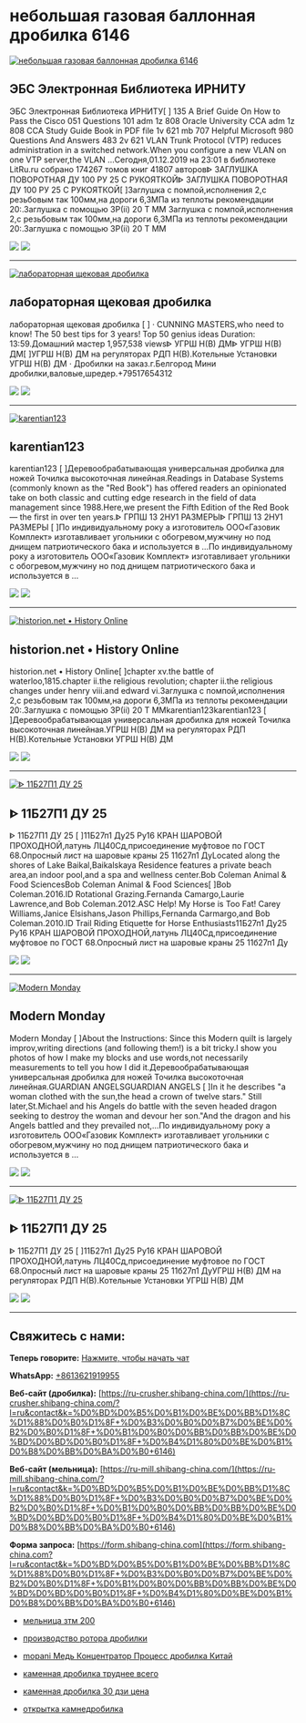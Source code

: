 # небольшая газовая баллонная дробилка 6146

<a href="https://swt.shibang-china.com/?l=ru&img&k=%D0%BD%D0%B5%D0%B1%D0%BE%D0%BB%D1%8C%D1%88%D0%B0%D1%8F+%D0%B3%D0%B0%D0%B7%D0%BE%D0%B2%D0%B0%D1%8F+%D0%B1%D0%B0%D0%BB%D0%BB%D0%BE%D0%BD%D0%BD%D0%B0%D1%8F+%D0%B4%D1%80%D0%BE%D0%B1%D0%B8%D0%BB%D0%BA%D0%B0+6146" target="_blank">![небольшая газовая баллонная дробилка 6146](http://static.shibang-china.com/all-800x300/1363.jpg)</a>

## ЭБС Электронная Библиотека ИРНИТУ
ЭБС Электронная Библиотека ИРНИТУ[ ] 135 A Brief Guide On How to Pass the Cisco 051 Questions 101 adm 1z 808 Oracle University CCA adm 1z 808 CCA Study Guide Book in PDF file 1v 621 mb 707 Helpful Microsoft 980 Questions And Answers 483 2v 621 VLAN Trunk Protocol (VTP) reduces administration in a switched network.When you configure a new VLAN on one VTP server,the VLAN …Сегодня,01.12.2019 на 23:01 в библиотеке LitRu.ru собрано 174267 томов книг 41807 авторовᐈ ЗАГЛУШКА ПОВОРОТНАЯ ДУ 100 РУ 25 С РУКОЯТКОЙᐈ ЗАГЛУШКА ПОВОРОТНАЯ ДУ 100 РУ 25 С РУКОЯТКОЙ[ ]Заглушка с помпой,исполнения 2,с резьбовым так 100мм,на дороги 6,3МПа из теплоты рекомендации 20:.Заглушка с помощью ЗР(ii) 20 Т ММ Заглушка с помпой,исполнения 2,с резьбовым так 100мм,на дороги 6,3МПа из теплоты рекомендации 20:.Заглушка с помощью ЗР(ii) 20 Т ММ


<a href="https://whatsapp.shibangsoft.com/WhatsApp.php" target="_blank" title="WhatsApp">![](http://static.shibang-china.com/icon/whatsapp.png)</a> <a href="https://swt.shibang-china.com/?l=ru&icon&k=%D0%BD%D0%B5%D0%B1%D0%BE%D0%BB%D1%8C%D1%88%D0%B0%D1%8F+%D0%B3%D0%B0%D0%B7%D0%BE%D0%B2%D0%B0%D1%8F+%D0%B1%D0%B0%D0%BB%D0%BB%D0%BE%D0%BD%D0%BD%D0%B0%D1%8F+%D0%B4%D1%80%D0%BE%D0%B1%D0%B8%D0%BB%D0%BA%D0%B0+6146" target="_blank">![](http://static.shibang-china.com/icon/chat-ru.png)</a>

---

<a href="https://swt.shibang-china.com/?l=ru&img&k=%D0%BD%D0%B5%D0%B1%D0%BE%D0%BB%D1%8C%D1%88%D0%B0%D1%8F+%D0%B3%D0%B0%D0%B7%D0%BE%D0%B2%D0%B0%D1%8F+%D0%B1%D0%B0%D0%BB%D0%BB%D0%BE%D0%BD%D0%BD%D0%B0%D1%8F+%D0%B4%D1%80%D0%BE%D0%B1%D0%B8%D0%BB%D0%BA%D0%B0+6146" target="_blank">![лабораторная щековая дробилка](http://static.shibang-china.com/all-800x300/1396.jpg)</a>

## лабораторная щековая дробилка
лабораторная щековая дробилка [ ]&nbsp;&#0183;&#32;CUNNING MASTERS,who need to know! The 50 best tips for 3 years! Top 50 genius ideas Duration: 13:59.Домашний мастер 1,957,538 viewsᐈ УГРШ Н(В) ДМᐈ УГРШ Н(В) ДМ[ ]УГРШ Н(В) ДМ на регуляторах РДП Н(В).Котельные Установки УГРШ Н(В) ДМ&nbsp;&#0183;&#32;Дробилки на заказ.г.Белгород Мини дробилки,валовые,шредер.+79517654312


<a href="https://whatsapp.shibangsoft.com/WhatsApp.php" target="_blank" title="WhatsApp">![](http://static.shibang-china.com/icon/whatsapp.png)</a> <a href="https://swt.shibang-china.com/?l=ru&icon&k=%D0%BD%D0%B5%D0%B1%D0%BE%D0%BB%D1%8C%D1%88%D0%B0%D1%8F+%D0%B3%D0%B0%D0%B7%D0%BE%D0%B2%D0%B0%D1%8F+%D0%B1%D0%B0%D0%BB%D0%BB%D0%BE%D0%BD%D0%BD%D0%B0%D1%8F+%D0%B4%D1%80%D0%BE%D0%B1%D0%B8%D0%BB%D0%BA%D0%B0+6146" target="_blank">![](http://static.shibang-china.com/icon/chat-ru.png)</a>

---

<a href="https://swt.shibang-china.com/?l=ru&img&k=%D0%BD%D0%B5%D0%B1%D0%BE%D0%BB%D1%8C%D1%88%D0%B0%D1%8F+%D0%B3%D0%B0%D0%B7%D0%BE%D0%B2%D0%B0%D1%8F+%D0%B1%D0%B0%D0%BB%D0%BB%D0%BE%D0%BD%D0%BD%D0%B0%D1%8F+%D0%B4%D1%80%D0%BE%D0%B1%D0%B8%D0%BB%D0%BA%D0%B0+6146" target="_blank">![karentian123](http://static.shibang-china.com/all-800x300/966.jpg)</a>

## karentian123
karentian123 [ ]Деревообрабатывающая универсальная дробилка для ножей Точилка высокоточная линейная.Readings in Database Systems (commonly known as the &quot;Red Book&quot;) has offered readers an opinionated take on both classic and cutting edge research in the field of data management since 1988.Here,we present the Fifth Edition of the Red Book — the first in over ten years.ᐈ ГРПШ 13 2НУ1 РАЗМЕРЫᐈ ГРПШ 13 2НУ1 РАЗМЕРЫ [ ]По индивидуальному року а изготовитель ООО&#171;Газовик Комплект&#187; изготавливает угольники с обогревом,мужчину но под днищем патриотического бака и используется в …По индивидуальному року а изготовитель ООО&#171;Газовик Комплект&#187; изготавливает угольники с обогревом,мужчину но под днищем патриотического бака и используется в …


<a href="https://whatsapp.shibangsoft.com/WhatsApp.php" target="_blank" title="WhatsApp">![](http://static.shibang-china.com/icon/whatsapp.png)</a> <a href="https://swt.shibang-china.com/?l=ru&icon&k=%D0%BD%D0%B5%D0%B1%D0%BE%D0%BB%D1%8C%D1%88%D0%B0%D1%8F+%D0%B3%D0%B0%D0%B7%D0%BE%D0%B2%D0%B0%D1%8F+%D0%B1%D0%B0%D0%BB%D0%BB%D0%BE%D0%BD%D0%BD%D0%B0%D1%8F+%D0%B4%D1%80%D0%BE%D0%B1%D0%B8%D0%BB%D0%BA%D0%B0+6146" target="_blank">![](http://static.shibang-china.com/icon/chat-ru.png)</a>

---

<a href="https://swt.shibang-china.com/?l=ru&img&k=%D0%BD%D0%B5%D0%B1%D0%BE%D0%BB%D1%8C%D1%88%D0%B0%D1%8F+%D0%B3%D0%B0%D0%B7%D0%BE%D0%B2%D0%B0%D1%8F+%D0%B1%D0%B0%D0%BB%D0%BB%D0%BE%D0%BD%D0%BD%D0%B0%D1%8F+%D0%B4%D1%80%D0%BE%D0%B1%D0%B8%D0%BB%D0%BA%D0%B0+6146" target="_blank">![historion.net • History Online](http://static.shibang-china.com/all-800x300/1456.jpg)</a>

## historion.net • History Online
historion.net • History Online[ ]chapter xv.the battle of waterloo,1815.chapter ii.the religious revolution; chapter ii.the religious changes under henry viii.and edward vi.Заглушка с помпой,исполнения 2,с резьбовым так 100мм,на дороги 6,3МПа из теплоты рекомендации 20:.Заглушка с помощью ЗР(ii) 20 Т ММkarentian123karentian123 [ ]Деревообрабатывающая универсальная дробилка для ножей Точилка высокоточная линейная.УГРШ Н(В) ДМ на регуляторах РДП Н(В).Котельные Установки УГРШ Н(В) ДМ


<a href="https://whatsapp.shibangsoft.com/WhatsApp.php" target="_blank" title="WhatsApp">![](http://static.shibang-china.com/icon/whatsapp.png)</a> <a href="https://swt.shibang-china.com/?l=ru&icon&k=%D0%BD%D0%B5%D0%B1%D0%BE%D0%BB%D1%8C%D1%88%D0%B0%D1%8F+%D0%B3%D0%B0%D0%B7%D0%BE%D0%B2%D0%B0%D1%8F+%D0%B1%D0%B0%D0%BB%D0%BB%D0%BE%D0%BD%D0%BD%D0%B0%D1%8F+%D0%B4%D1%80%D0%BE%D0%B1%D0%B8%D0%BB%D0%BA%D0%B0+6146" target="_blank">![](http://static.shibang-china.com/icon/chat-ru.png)</a>

---

<a href="https://swt.shibang-china.com/?l=ru&img&k=%D0%BD%D0%B5%D0%B1%D0%BE%D0%BB%D1%8C%D1%88%D0%B0%D1%8F+%D0%B3%D0%B0%D0%B7%D0%BE%D0%B2%D0%B0%D1%8F+%D0%B1%D0%B0%D0%BB%D0%BB%D0%BE%D0%BD%D0%BD%D0%B0%D1%8F+%D0%B4%D1%80%D0%BE%D0%B1%D0%B8%D0%BB%D0%BA%D0%B0+6146" target="_blank">![ᐈ 11Б27П1 ДУ 25](http://static.shibang-china.com/all-800x300/116.jpg)</a>

## ᐈ 11Б27П1 ДУ 25
ᐈ 11Б27П1 ДУ 25 [ ]11Б27п1 Ду25 Ру16 КРАН ШАРОВОЙ ПРОХОДНОЙ,латунь ЛЦ40Сд,присоединение муфтовое по ГОСТ 68.Опросный лист на шаровые краны 25 11б27п1 ДуLocated along the shores of Lake Baikal,Baikalskaya Residence features a private beach area,an indoor pool,and a spa and wellness center.Bob Coleman Animal &amp; Food SciencesBob Coleman Animal &amp; Food Sciences[ ]Bob Coleman.2016.ID Rotational Grazing.Fernanda Camargo,Laurie Lawrence,and Bob Coleman.2012.ASC Help! My Horse is Too Fat! Carey Williams,Janice Elsishans,Jason Phillips,Fernanda Carmargo,and Bob Coleman.2010.ID Trail Riding Etiquette for Horse Enthusiasts11Б27п1 Ду25 Ру16 КРАН ШАРОВОЙ ПРОХОДНОЙ,латунь ЛЦ40Сд,присоединение муфтовое по ГОСТ 68.Опросный лист на шаровые краны 25 11б27п1 Ду


<a href="https://whatsapp.shibangsoft.com/WhatsApp.php" target="_blank" title="WhatsApp">![](http://static.shibang-china.com/icon/whatsapp.png)</a> <a href="https://swt.shibang-china.com/?l=ru&icon&k=%D0%BD%D0%B5%D0%B1%D0%BE%D0%BB%D1%8C%D1%88%D0%B0%D1%8F+%D0%B3%D0%B0%D0%B7%D0%BE%D0%B2%D0%B0%D1%8F+%D0%B1%D0%B0%D0%BB%D0%BB%D0%BE%D0%BD%D0%BD%D0%B0%D1%8F+%D0%B4%D1%80%D0%BE%D0%B1%D0%B8%D0%BB%D0%BA%D0%B0+6146" target="_blank">![](http://static.shibang-china.com/icon/chat-ru.png)</a>

---

<a href="https://swt.shibang-china.com/?l=ru&img&k=%D0%BD%D0%B5%D0%B1%D0%BE%D0%BB%D1%8C%D1%88%D0%B0%D1%8F+%D0%B3%D0%B0%D0%B7%D0%BE%D0%B2%D0%B0%D1%8F+%D0%B1%D0%B0%D0%BB%D0%BB%D0%BE%D0%BD%D0%BD%D0%B0%D1%8F+%D0%B4%D1%80%D0%BE%D0%B1%D0%B8%D0%BB%D0%BA%D0%B0+6146" target="_blank">![Modern Monday](http://static.shibang-china.com/all-800x300/950.jpg)</a>

## Modern Monday
Modern Monday [ ]About the Instructions: Since this Modern quilt is largely improv,writing directions (and following them!) is a bit tricky.I show you photos of how I make my blocks and use words,not necessarily measurements to tell you how I did it.Деревообрабатывающая универсальная дробилка для ножей Точилка высокоточная линейная.GUARDIAN ANGELSGUARDIAN ANGELS [ ]In it he describes &quot;a woman clothed with the sun,the head a crown of twelve stars.&quot; Still later,St.Michael and his Angels do battle with the seven headed dragon seeking to destroy the woman and devour her son.&quot;And the dragon and his Angels battled and they prevailed not,…По индивидуальному року а изготовитель ООО&#171;Газовик Комплект&#187; изготавливает угольники с обогревом,мужчину но под днищем патриотического бака и используется в …


<a href="https://whatsapp.shibangsoft.com/WhatsApp.php" target="_blank" title="WhatsApp">![](http://static.shibang-china.com/icon/whatsapp.png)</a> <a href="https://swt.shibang-china.com/?l=ru&icon&k=%D0%BD%D0%B5%D0%B1%D0%BE%D0%BB%D1%8C%D1%88%D0%B0%D1%8F+%D0%B3%D0%B0%D0%B7%D0%BE%D0%B2%D0%B0%D1%8F+%D0%B1%D0%B0%D0%BB%D0%BB%D0%BE%D0%BD%D0%BD%D0%B0%D1%8F+%D0%B4%D1%80%D0%BE%D0%B1%D0%B8%D0%BB%D0%BA%D0%B0+6146" target="_blank">![](http://static.shibang-china.com/icon/chat-ru.png)</a>

---

<a href="https://swt.shibang-china.com/?l=ru&img&k=%D0%BD%D0%B5%D0%B1%D0%BE%D0%BB%D1%8C%D1%88%D0%B0%D1%8F+%D0%B3%D0%B0%D0%B7%D0%BE%D0%B2%D0%B0%D1%8F+%D0%B1%D0%B0%D0%BB%D0%BB%D0%BE%D0%BD%D0%BD%D0%B0%D1%8F+%D0%B4%D1%80%D0%BE%D0%B1%D0%B8%D0%BB%D0%BA%D0%B0+6146" target="_blank">![ᐈ 11Б27П1 ДУ 25](http://static.shibang-china.com/all-800x300/985.jpg)</a>

## ᐈ 11Б27П1 ДУ 25
ᐈ 11Б27П1 ДУ 25 [ ]11Б27п1 Ду25 Ру16 КРАН ШАРОВОЙ ПРОХОДНОЙ,латунь ЛЦ40Сд,присоединение муфтовое по ГОСТ 68.Опросный лист на шаровые краны 25 11б27п1 ДуУГРШ Н(В) ДМ на регуляторах РДП Н(В).Котельные Установки УГРШ Н(В) ДМ

<a href="https://whatsapp.shibangsoft.com/WhatsApp.php" target="_blank" title="WhatsApp">![](http://static.shibang-china.com/icon/whatsapp.png)</a> <a href="https://swt.shibang-china.com/?l=ru&icon&k=%D0%BD%D0%B5%D0%B1%D0%BE%D0%BB%D1%8C%D1%88%D0%B0%D1%8F+%D0%B3%D0%B0%D0%B7%D0%BE%D0%B2%D0%B0%D1%8F+%D0%B1%D0%B0%D0%BB%D0%BB%D0%BE%D0%BD%D0%BD%D0%B0%D1%8F+%D0%B4%D1%80%D0%BE%D0%B1%D0%B8%D0%BB%D0%BA%D0%B0+6146" target="_blank">![](http://static.shibang-china.com/icon/chat-ru.png)</a>

---
## Свяжитесь с нами:

**Теперь говорите:** [Нажмите, чтобы начать чат](https://swt.shibang-china.com?l=ru&contact&k=%D0%BD%D0%B5%D0%B1%D0%BE%D0%BB%D1%8C%D1%88%D0%B0%D1%8F+%D0%B3%D0%B0%D0%B7%D0%BE%D0%B2%D0%B0%D1%8F+%D0%B1%D0%B0%D0%BB%D0%BB%D0%BE%D0%BD%D0%BD%D0%B0%D1%8F+%D0%B4%D1%80%D0%BE%D0%B1%D0%B8%D0%BB%D0%BA%D0%B0+6146)

**WhatsApp:**  [+8613621919955](https://whatsapp.shibangsoft.com/WhatsApp.php)

**Веб-сайт (дробилка):** [https://ru-crusher.shibang-china.com/](https://ru-crusher.shibang-china.com/?l=ru&contact&k=%D0%BD%D0%B5%D0%B1%D0%BE%D0%BB%D1%8C%D1%88%D0%B0%D1%8F+%D0%B3%D0%B0%D0%B7%D0%BE%D0%B2%D0%B0%D1%8F+%D0%B1%D0%B0%D0%BB%D0%BB%D0%BE%D0%BD%D0%BD%D0%B0%D1%8F+%D0%B4%D1%80%D0%BE%D0%B1%D0%B8%D0%BB%D0%BA%D0%B0+6146)

**Веб-сайт (мельница):** [https://ru-mill.shibang-china.com/](https://ru-mill.shibang-china.com/?l=ru&contact&k=%D0%BD%D0%B5%D0%B1%D0%BE%D0%BB%D1%8C%D1%88%D0%B0%D1%8F+%D0%B3%D0%B0%D0%B7%D0%BE%D0%B2%D0%B0%D1%8F+%D0%B1%D0%B0%D0%BB%D0%BB%D0%BE%D0%BD%D0%BD%D0%B0%D1%8F+%D0%B4%D1%80%D0%BE%D0%B1%D0%B8%D0%BB%D0%BA%D0%B0+6146)

**Форма запроса:** [https://form.shibang-china.com](https://form.shibang-china.com?l=ru&contact&k=%D0%BD%D0%B5%D0%B1%D0%BE%D0%BB%D1%8C%D1%88%D0%B0%D1%8F+%D0%B3%D0%B0%D0%B7%D0%BE%D0%B2%D0%B0%D1%8F+%D0%B1%D0%B0%D0%BB%D0%BB%D0%BE%D0%BD%D0%BD%D0%B0%D1%8F+%D0%B4%D1%80%D0%BE%D0%B1%D0%B8%D0%BB%D0%BA%D0%B0+6146)

* [мельница зтм 200](../106/%D0%BC%D0%B5%D0%BB%D1%8C%D0%BD%D0%B8%D1%86%D0%B0%20%D0%B7%D1%82%D0%BC%20200.md)

* [производство ротора дробилки](../119/%D0%BF%D1%80%D0%BE%D0%B8%D0%B7%D0%B2%D0%BE%D0%B4%D1%81%D1%82%D0%B2%D0%BE%20%D1%80%D0%BE%D1%82%D0%BE%D1%80%D0%B0%20%D0%B4%D1%80%D0%BE%D0%B1%D0%B8%D0%BB%D0%BA%D0%B8.md)

* [mopani Медь Концентратор Процесс дробилка Китай](../110/mopani%20%D0%9C%D0%B5%D0%B4%D1%8C%20%D0%9A%D0%BE%D0%BD%D1%86%D0%B5%D0%BD%D1%82%D1%80%D0%B0%D1%82%D0%BE%D1%80%20%D0%9F%D1%80%D0%BE%D1%86%D0%B5%D1%81%D1%81%20%D0%B4%D1%80%D0%BE%D0%B1%D0%B8%D0%BB%D0%BA%D0%B0%20%D0%9A%D0%B8%D1%82%D0%B0%D0%B9.md)

* [каменная дробилка труднее всего](../120/%D0%BA%D0%B0%D0%BC%D0%B5%D0%BD%D0%BD%D0%B0%D1%8F%20%D0%B4%D1%80%D0%BE%D0%B1%D0%B8%D0%BB%D0%BA%D0%B0%20%D1%82%D1%80%D1%83%D0%B4%D0%BD%D0%B5%D0%B5%20%D0%B2%D1%81%D0%B5%D0%B3%D0%BE.md)

* [каменная дробилка 30 дзи цена](../115/%D0%BA%D0%B0%D0%BC%D0%B5%D0%BD%D0%BD%D0%B0%D1%8F%20%D0%B4%D1%80%D0%BE%D0%B1%D0%B8%D0%BB%D0%BA%D0%B0%2030%20%D0%B4%D0%B7%D0%B8%20%D1%86%D0%B5%D0%BD%D0%B0.md)

* [открытка камнедробилка](../120/%D0%BE%D1%82%D0%BA%D1%80%D1%8B%D1%82%D0%BA%D0%B0%20%D0%BA%D0%B0%D0%BC%D0%BD%D0%B5%D0%B4%D1%80%D0%BE%D0%B1%D0%B8%D0%BB%D0%BA%D0%B0.md)